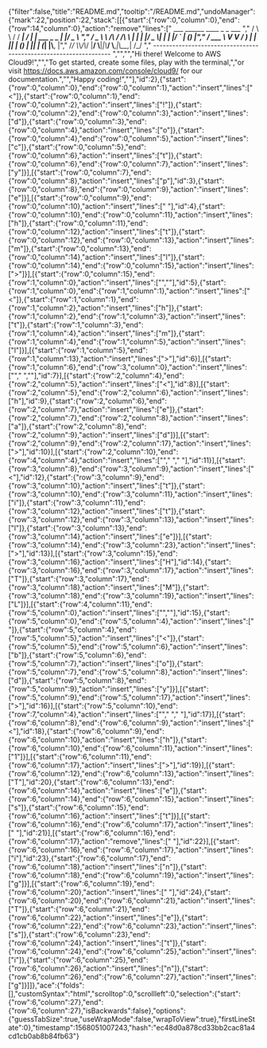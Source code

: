 {"filter":false,"title":"README.md","tooltip":"/README.md","undoManager":{"mark":22,"position":22,"stack":[[{"start":{"row":0,"column":0},"end":{"row":14,"column":0},"action":"remove","lines":["         ___        ______     ____ _                 _  ___  ","        / \\ \\      / / ___|   / ___| | ___  _   _  __| |/ _ \\ ","       / _ \\ \\ /\\ / /\\___ \\  | |   | |/ _ \\| | | |/ _` | (_) |","      / ___ \\ V  V /  ___) | | |___| | (_) | |_| | (_| |\\__, |","     /_/   \\_\\_/\\_/  |____/   \\____|_|\\___/ \\__,_|\\__,_|  /_/ "," ----------------------------------------------------------------- ","","","Hi there! Welcome to AWS Cloud9!","","To get started, create some files, play with the terminal,","or visit https://docs.aws.amazon.com/console/cloud9/ for our documentation.","","Happy coding!",""],"id":2},{"start":{"row":0,"column":0},"end":{"row":0,"column":1},"action":"insert","lines":["<"]},{"start":{"row":0,"column":1},"end":{"row":0,"column":2},"action":"insert","lines":["!"]},{"start":{"row":0,"column":2},"end":{"row":0,"column":3},"action":"insert","lines":["d"]},{"start":{"row":0,"column":3},"end":{"row":0,"column":4},"action":"insert","lines":["o"]},{"start":{"row":0,"column":4},"end":{"row":0,"column":5},"action":"insert","lines":["c"]},{"start":{"row":0,"column":5},"end":{"row":0,"column":6},"action":"insert","lines":["t"]},{"start":{"row":0,"column":6},"end":{"row":0,"column":7},"action":"insert","lines":["y"]}],[{"start":{"row":0,"column":7},"end":{"row":0,"column":8},"action":"insert","lines":["p"],"id":3},{"start":{"row":0,"column":8},"end":{"row":0,"column":9},"action":"insert","lines":["e"]}],[{"start":{"row":0,"column":9},"end":{"row":0,"column":10},"action":"insert","lines":[" "],"id":4},{"start":{"row":0,"column":10},"end":{"row":0,"column":11},"action":"insert","lines":["h"]},{"start":{"row":0,"column":11},"end":{"row":0,"column":12},"action":"insert","lines":["t"]},{"start":{"row":0,"column":12},"end":{"row":0,"column":13},"action":"insert","lines":["m"]},{"start":{"row":0,"column":13},"end":{"row":0,"column":14},"action":"insert","lines":["l"]},{"start":{"row":0,"column":14},"end":{"row":0,"column":15},"action":"insert","lines":[">"]}],[{"start":{"row":0,"column":15},"end":{"row":1,"column":0},"action":"insert","lines":["",""],"id":5},{"start":{"row":1,"column":0},"end":{"row":1,"column":1},"action":"insert","lines":["<"]},{"start":{"row":1,"column":1},"end":{"row":1,"column":2},"action":"insert","lines":["h"]},{"start":{"row":1,"column":2},"end":{"row":1,"column":3},"action":"insert","lines":["t"]},{"start":{"row":1,"column":3},"end":{"row":1,"column":4},"action":"insert","lines":["m"]},{"start":{"row":1,"column":4},"end":{"row":1,"column":5},"action":"insert","lines":["l"]}],[{"start":{"row":1,"column":5},"end":{"row":1,"column":13},"action":"insert","lines":["></html>"],"id":6}],[{"start":{"row":1,"column":6},"end":{"row":3,"column":0},"action":"insert","lines":["","    ",""],"id":7}],[{"start":{"row":2,"column":4},"end":{"row":2,"column":5},"action":"insert","lines":["<"],"id":8}],[{"start":{"row":2,"column":5},"end":{"row":2,"column":6},"action":"insert","lines":["h"],"id":9},{"start":{"row":2,"column":6},"end":{"row":2,"column":7},"action":"insert","lines":["e"]},{"start":{"row":2,"column":7},"end":{"row":2,"column":8},"action":"insert","lines":["a"]},{"start":{"row":2,"column":8},"end":{"row":2,"column":9},"action":"insert","lines":["d"]}],[{"start":{"row":2,"column":9},"end":{"row":2,"column":17},"action":"insert","lines":["></head>"],"id":10}],[{"start":{"row":2,"column":10},"end":{"row":4,"column":4},"action":"insert","lines":["","        ","    "],"id":11}],[{"start":{"row":3,"column":8},"end":{"row":3,"column":9},"action":"insert","lines":["<"],"id":12},{"start":{"row":3,"column":9},"end":{"row":3,"column":10},"action":"insert","lines":["t"]},{"start":{"row":3,"column":10},"end":{"row":3,"column":11},"action":"insert","lines":["i"]},{"start":{"row":3,"column":11},"end":{"row":3,"column":12},"action":"insert","lines":["t"]},{"start":{"row":3,"column":12},"end":{"row":3,"column":13},"action":"insert","lines":["l"]},{"start":{"row":3,"column":13},"end":{"row":3,"column":14},"action":"insert","lines":["e"]}],[{"start":{"row":3,"column":14},"end":{"row":3,"column":23},"action":"insert","lines":["></title>"],"id":13}],[{"start":{"row":3,"column":15},"end":{"row":3,"column":16},"action":"insert","lines":["H"],"id":14},{"start":{"row":3,"column":16},"end":{"row":3,"column":17},"action":"insert","lines":["T"]},{"start":{"row":3,"column":17},"end":{"row":3,"column":18},"action":"insert","lines":["M"]},{"start":{"row":3,"column":18},"end":{"row":3,"column":19},"action":"insert","lines":["L"]}],[{"start":{"row":4,"column":11},"end":{"row":5,"column":0},"action":"insert","lines":["",""],"id":15},{"start":{"row":5,"column":0},"end":{"row":5,"column":4},"action":"insert","lines":["    "]},{"start":{"row":5,"column":4},"end":{"row":5,"column":5},"action":"insert","lines":["<"]},{"start":{"row":5,"column":5},"end":{"row":5,"column":6},"action":"insert","lines":["b"]},{"start":{"row":5,"column":6},"end":{"row":5,"column":7},"action":"insert","lines":["o"]},{"start":{"row":5,"column":7},"end":{"row":5,"column":8},"action":"insert","lines":["d"]},{"start":{"row":5,"column":8},"end":{"row":5,"column":9},"action":"insert","lines":["y"]}],[{"start":{"row":5,"column":9},"end":{"row":5,"column":17},"action":"insert","lines":["></body>"],"id":16}],[{"start":{"row":5,"column":10},"end":{"row":7,"column":4},"action":"insert","lines":["","        ","    "],"id":17}],[{"start":{"row":6,"column":8},"end":{"row":6,"column":9},"action":"insert","lines":["<"],"id":18},{"start":{"row":6,"column":9},"end":{"row":6,"column":10},"action":"insert","lines":["h"]},{"start":{"row":6,"column":10},"end":{"row":6,"column":11},"action":"insert","lines":["1"]}],[{"start":{"row":6,"column":11},"end":{"row":6,"column":17},"action":"insert","lines":["></h1>"],"id":19}],[{"start":{"row":6,"column":12},"end":{"row":6,"column":13},"action":"insert","lines":["T"],"id":20},{"start":{"row":6,"column":13},"end":{"row":6,"column":14},"action":"insert","lines":["e"]},{"start":{"row":6,"column":14},"end":{"row":6,"column":15},"action":"insert","lines":["s"]},{"start":{"row":6,"column":15},"end":{"row":6,"column":16},"action":"insert","lines":["t"]}],[{"start":{"row":6,"column":16},"end":{"row":6,"column":17},"action":"insert","lines":[" "],"id":21}],[{"start":{"row":6,"column":16},"end":{"row":6,"column":17},"action":"remove","lines":[" "],"id":22}],[{"start":{"row":6,"column":16},"end":{"row":6,"column":17},"action":"insert","lines":["i"],"id":23},{"start":{"row":6,"column":17},"end":{"row":6,"column":18},"action":"insert","lines":["n"]},{"start":{"row":6,"column":18},"end":{"row":6,"column":19},"action":"insert","lines":["g"]}],[{"start":{"row":6,"column":19},"end":{"row":6,"column":20},"action":"insert","lines":[" "],"id":24},{"start":{"row":6,"column":20},"end":{"row":6,"column":21},"action":"insert","lines":["T"]},{"start":{"row":6,"column":21},"end":{"row":6,"column":22},"action":"insert","lines":["e"]},{"start":{"row":6,"column":22},"end":{"row":6,"column":23},"action":"insert","lines":["s"]},{"start":{"row":6,"column":23},"end":{"row":6,"column":24},"action":"insert","lines":["t"]},{"start":{"row":6,"column":24},"end":{"row":6,"column":25},"action":"insert","lines":["i"]},{"start":{"row":6,"column":25},"end":{"row":6,"column":26},"action":"insert","lines":["n"]},{"start":{"row":6,"column":26},"end":{"row":6,"column":27},"action":"insert","lines":["g"]}]]},"ace":{"folds":[],"customSyntax":"html","scrolltop":0,"scrollleft":0,"selection":{"start":{"row":6,"column":27},"end":{"row":6,"column":27},"isBackwards":false},"options":{"guessTabSize":true,"useWrapMode":false,"wrapToView":true},"firstLineState":0},"timestamp":1568051007243,"hash":"ec48d0a878cd33bb2cac81a4cd1cb0ab8b84fb63"}
